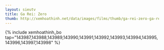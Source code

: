 ```yaml
---
layout: sieutv
title: Ga Rei: Zero
thumb: http://xemhoathinh.net/data/images/films/thumb/ga-rei-zero-ga-rei-zero-2008.jpg
---
```

{% include xemhoathinh_bo tap="143987,143988,143989,143990,143991,143992,143993,143994,143995,143996,143997,143998" %} 
